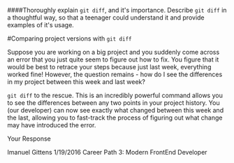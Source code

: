 ####Thoroughly explain `git diff`, and it's importance. Describe `git diff` in a thoughtful way, so that a teenager could understand it and provide examples of it's usage.

#Comparing project versions with `git diff`

Suppose you are working on a big project and you suddenly come across an error that you just quite seem to figure out how to fix. You figure that it would be best to retrace your steps because just last week, everything worked fine! However, the question remains - how do I see the differences in my project between this week and last week? 

`git diff` to the rescue. This is an incredibly powerful command allows you to see the differences between any two points in your project history. You (our developer) can now see exactly what changed between this week and the last, allowing you to  fast-track the process of figuring out what change may have introduced the error.  

Your Response

Imanuel Gittens 1/19/2016 Career Path 3: Modern FrontEnd Developer


